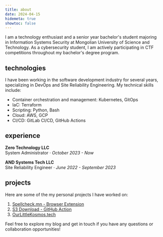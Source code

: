 ```yaml
---
title: about
date: 2024-04-15
hidemeta: true
showtoc: false
---
```


I am a technology enthusiast and a senior year bachelor's student majoring in Information Systems Security at Mongolian University of Science and Technology. As a cybersecurity student, I am actively participating in CTF competitions throughout my bachelor's degree program.

## technologies

I have been working in the software development industry for several years, specializing in DevOps and Site Reliability Engineering. My technical skills include:

- Container orchestration and management: Kubernetes, GitOps
- IaC: Terraform
- Scripting: Python, Bash
- Cloud: AWS, GCP
- CI/CD: GitLab CI/CD, GitHub Actions

## experience

**Zero Technology LLC**   
System Administrator · *October 2023 - Now*   

**AND Systems Tech LLC**   
Site Reliability Engineer · *June 2022 - September 2023*   

## projects

Here are some of the my personal projects I have worked on:

1. [Spellcheck.mn - Browser Extension](/projects/spellcheck.mn)
2. [S3 Download - GitHub Action](/projects/s3-download-action)
3. [OurLittleKosmos.tech](/projects/our-little-kosmos)

Feel free to explore my blog and get in touch if you have any questions or collaboration opportunities!
